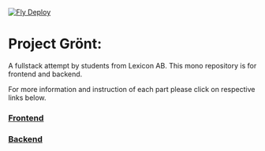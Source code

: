 [![Fly Deploy](https://github.com/prometeh/gront-website-project/actions/workflows/main.yml/badge.svg?branch=main)](https://github.com/prometeh/gront-website-project/actions/workflows/main.yml)
# Project Grönt:


A fullstack attempt by students from Lexicon AB. This mono repository is for frontend and backend.  
  
For more information and instruction of each part please click on respective links below.  

### [Frontend](https://github.com/prometeh/gront-website-project/tree/main/frontend )  

### [Backend](https://github.com/prometeh/gront-website-project/tree/main/backend )  


